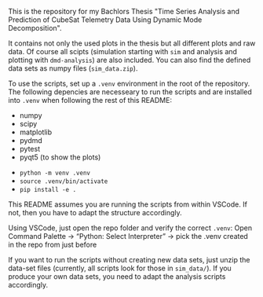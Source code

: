 This is the repository for my Bachlors Thesis "Time Series Analysis and Prediction of CubeSat Telemetry Data Using Dynamic Mode Decomposition".

It contains not only the used plots in the thesis but all different plots and raw data. Of course all scipts (simulation starting with `sim` and analysis and plotting with `dmd-analysis`) are also included. You can also find the defined data sets as numpy files (`sim_data.zip`).

To use the scripts, set up a `.venv` environment in the root of the repository. The following depencies are necesseary to run the scripts and are installed into `.venv` when following the rest of this README:
- numpy
- scipy
- matplotlib
- pydmd
- pytest
- pyqt5 (to show the plots)

* `python -m venv .venv`
* `source .venv/bin/activate`
* `pip install -e .`

This README assumes you are running the scripts from within VSCode. If not, then you have to adapt the structure accordingly.

Using VSCode, just open the repo folder and verify the correct `.venv`: Open Command Palette -> “Python: Select Interpreter” -> pick the .venv created in the repo from just before

If you want to run the scripts without creating new data sets, just unzip the data-set files (currently, all scripts look for those in `sim_data/`). If you produce your own data sets, you need to adapt the analysis scripts accordingly.
